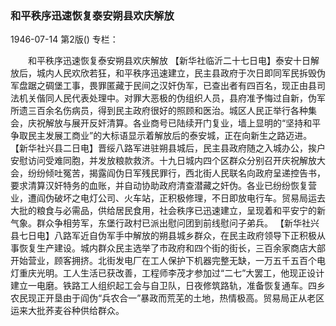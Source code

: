 ### 和平秩序迅速恢复泰安朔县欢庆解放

1946-07-14
第2版()
专栏：

　　和平秩序迅速恢复泰安朔县欢庆解放
    【新华社临沂二十七日电】泰安十日解放后，城内人民欢欣若狂，和平秩序迅速建立，民主县政府于次日即同军民拆毁伪军盘踞之碉堡工事，畏罪匿藏于民间之汉奸伪军，已查出者有四百名，现正由县司法机关偕同人民代表处理中。对罪大恶极的伪组织人员，县府准予悔过自新，伪军所遗三百余名伤病员，得到民主政府很好的照顾和医治。城区人民正举行各种集会，庆祝解放与展开反奸清算。各业商号已陆续开门复业，墙上显明的“坚持和平争取民主发展工商业”的大标语显示着解放后的泰安城，正在向新生之路迈进。
    【新华社兴县二日电】晋绥八路军进驻朔县城后，民主县政府随之入城办公，挨户安慰访问受难同胞，并发放粮款救济。十九日城内四个区群众分别召开庆祝解放大会，纷纷倾吐冤苦，揭露阎伪日军残民罪行，西北街人民联名向政府呈递控告书，要求清算汉奸特务的血账，并自动协助政府清查潜藏之奸伪。各业已纷纷恢复营业，遭阎伪破坏之电灯公司、火车站，正积极修理，不日即放电行车。贸易局运去大批的粮食与必需品，供给居民食用，社会秩序已迅速建立，呈现着和平安宁的新气象。群众争相劳军，东堡行政村已派出慰问团到前线慰问子弟兵。
    【新华社兴县七日电】八路军近自伪军手中解放的朔县城乡群众，在民主政府领导下正积极从事恢复生产建设。城内群众民主选举了市政府和四个街的街长，三百余家商店大部开始营业，顾客拥挤。北街发电厂在工人保护下机器完整无缺，一万五千五百个电灯重庆光明。工人生活已获改善，工程师李茂才参加过“二七”大罢工，他现正设计建立一电磨。铁路工人组织起工会与自卫队，日夜修筑路轨，准备恢复通车。四乡农民现正开垦由于阎伪“兵农合一”暴政而荒芜的土地，热情极高。贸易局正从老区运来大批荞麦谷种供给群众。
